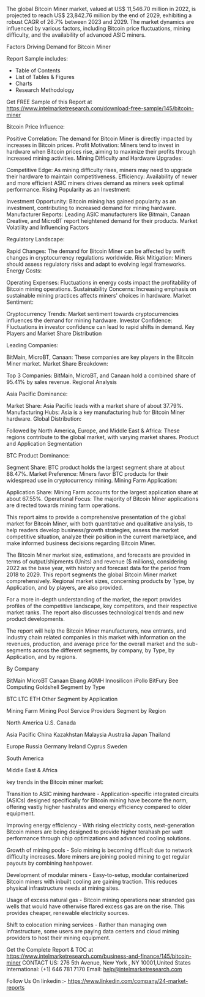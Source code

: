 The global Bitcoin Miner market, valued at US$ 11,546.70 million in 2022, is projected to reach US$ 23,842.76 million by the end of 2029, exhibiting a robust CAGR of 26.7% between 2023 and 2029. The market dynamics are influenced by various factors, including Bitcoin price fluctuations, mining difficulty, and the availability of advanced ASIC miners.

Factors Driving Demand for Bitcoin Miner



Report Sample includes:
- Table of Contents
- List of Tables & Figures
- Charts
- Research Methodology

Get FREE Sample of this Report at https://www.intelmarketresearch.com/download-free-sample/145/bitcoin-miner


Bitcoin Price Influence:



Positive Correlation: The demand for Bitcoin Miner is directly impacted by increases in Bitcoin prices.
Profit Motivation: Miners tend to invest in hardware when Bitcoin prices rise, aiming to maximize their profits through increased mining activities.
Mining Difficulty and Hardware Upgrades:



Competitive Edge: As mining difficulty rises, miners may need to upgrade their hardware to maintain competitiveness.
Efficiency: Availability of newer and more efficient ASIC miners drives demand as miners seek optimal performance.
Rising Popularity as an Investment:



Investment Opportunity: Bitcoin mining has gained popularity as an investment, contributing to increased demand for mining hardware.
Manufacturer Reports: Leading ASIC manufacturers like Bitmain, Canaan Creative, and MicroBT report heightened demand for their products.
Market Volatility and Influencing Factors



Regulatory Landscape:



Rapid Changes: The demand for Bitcoin Miner can be affected by swift changes in cryptocurrency regulations worldwide.
Risk Mitigation: Miners should assess regulatory risks and adapt to evolving legal frameworks.
Energy Costs:



Operating Expenses: Fluctuations in energy costs impact the profitability of Bitcoin mining operations.
Sustainability Concerns: Increasing emphasis on sustainable mining practices affects miners' choices in hardware.
Market Sentiment:



Cryptocurrency Trends: Market sentiment towards cryptocurrencies influences the demand for mining hardware.
Investor Confidence: Fluctuations in investor confidence can lead to rapid shifts in demand.
Key Players and Market Share Distribution



Leading Companies:



BitMain, MicroBT, Canaan: These companies are key players in the Bitcoin Miner market.
Market Share Breakdown:



Top 3 Companies: BitMain, MicroBT, and Canaan hold a combined share of 95.41% by sales revenue.
Regional Analysis



Asia Pacific Dominance:



Market Share: Asia Pacific leads with a market share of about 37.79%.
Manufacturing Hubs: Asia is a key manufacturing hub for Bitcoin Miner hardware.
Global Distribution:



Followed by North America, Europe, and Middle East & Africa: These regions contribute to the global market, with varying market shares.
Product and Application Segmentation



BTC Product Dominance:



Segment Share: BTC product holds the largest segment share at about 88.47%.
Market Preference: Miners favor BTC products for their widespread use in cryptocurrency mining.
Mining Farm Application:



Application Share: Mining Farm accounts for the largest application share at about 67.55%.
Operational Focus: The majority of Bitcoin Miner applications are directed towards mining farm operations.


This report aims to provide a comprehensive presentation of the global market for Bitcoin Miner, with both quantitative and qualitative analysis, to help readers develop business/growth strategies, assess the market competitive situation, analyze their position in the current marketplace, and make informed business decisions regarding Bitcoin Miner.



The Bitcoin Miner market size, estimations, and forecasts are provided in terms of output/shipments (Units) and revenue ($ millions), considering 2022 as the base year, with history and forecast data for the period from 2018 to 2029. This report segments the global Bitcoin Miner market comprehensively. Regional market sizes, concerning products by Type, by Application, and by players, are also provided.



For a more in-depth understanding of the market, the report provides profiles of the competitive landscape, key competitors, and their respective market ranks. The report also discusses technological trends and new product developments.



The report will help the Bitcoin Miner manufacturers, new entrants, and industry chain related companies in this market with information on the revenues, production, and average price for the overall market and the sub-segments across the different segments, by company, by Type, by Application, and by regions.

By Company



BitMain
MicroBT
Canaan
Ebang
AGMH
Innosilicon
iPollo
BitFury
Bee Computing
Goldshell
Segment by Type



BTC
LTC
ETH
Other
Segment by Application



Mining Farm
Mining Pool Service Providers
Segment by Region



North America
U.S.
Canada


Asia Pacific
China
Kazakhstan
Malaysia
Australia
Japan
Thailand


Europe
Russia
Germany
Ireland
Cyprus
Sweden


South America


Middle East & Africa


key trends in the Bitcoin miner market:



Transition to ASIC mining hardware - Application-specific integrated circuits (ASICs) designed specifically for Bitcoin mining have become the norm, offering vastly higher hashrates and energy efficiency compared to older equipment.

Improving energy efficiency - With rising electricity costs, next-generation Bitcoin miners are being designed to provide higher terahash per watt performance through chip optimizations and advanced cooling solutions.

Growth of mining pools - Solo mining is becoming difficult due to network difficulty increases. More miners are joining pooled mining to get regular payouts by combining hashpower.

Development of modular miners - Easy-to-setup, modular containerized Bitcoin miners with inbuilt cooling are gaining traction. This reduces physical infrastructure needs at mining sites.

Usage of excess natural gas - Bitcoin mining operations near stranded gas wells that would have otherwise flared excess gas are on the rise. This provides cheaper, renewable electricity sources.

Shift to colocation mining services - Rather than managing own infrastructure, some users are paying data centers and cloud mining providers to host their mining equipment.

Get the Complete Report & TOC at https://www.intelmarketresearch.com/business-and-finance/145/bitcoin-miner
CONTACT US:
276 5th Avenue, New York , NY 10001,United States
International: (+1) 646 781 7170
Email: help@intelmarketresearch.com

Follow Us On linkedin :- https://www.linkedin.com/company/24-market-reports

